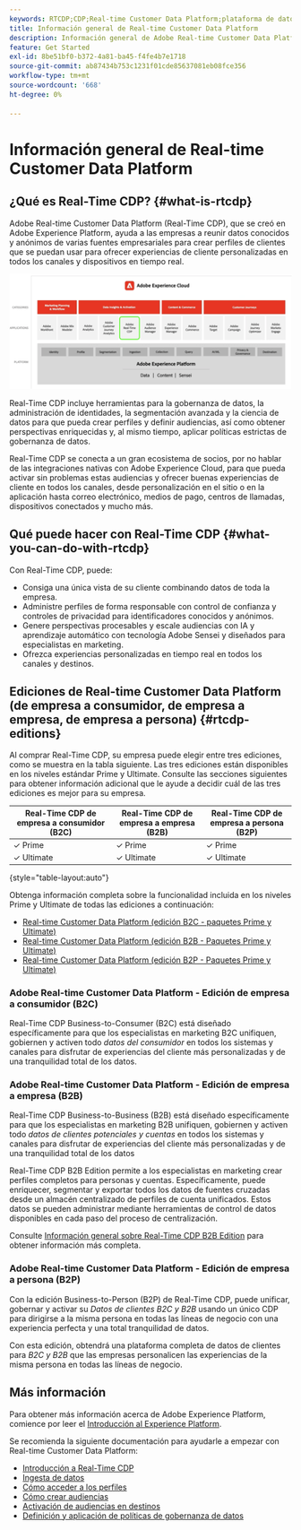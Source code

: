 ```yaml
---
keywords: RTCDP;CDP;Real-time Customer Data Platform;plataforma de datos del cliente en tiempo real;cdp en tiempo real;cdp;inteligencia artificial aplicada al cliente
title: Información general de Real-time Customer Data Platform
description: Información general de Adobe Real-time Customer Data Platform
feature: Get Started
exl-id: 8be51bf0-b372-4a81-ba45-f4fe4b7e1718
source-git-commit: ab87434b753c1231f01cde85637081eb08fce356
workflow-type: tm+mt
source-wordcount: '668'
ht-degree: 0%

---
```


# Información general de Real-time Customer Data Platform

## ¿Qué es Real-Time CDP? {#what-is-rtcdp}

Adobe Real-time Customer Data Platform (Real-Time CDP), que se creó en Adobe Experience Platform, ayuda a las empresas a reunir datos conocidos y anónimos de varias fuentes empresariales para crear perfiles de clientes que se puedan usar para ofrecer experiencias de cliente personalizadas en todos los canales y dispositivos en tiempo real.

![Descripción general de varias aplicaciones de Experience Platform, con Real-Time CDP resaltado.](/help/rtcdp/assets/platform-apps-overview.png)

Real-Time CDP incluye herramientas para la gobernanza de datos, la administración de identidades, la segmentación avanzada y la ciencia de datos para que pueda crear perfiles y definir audiencias, así como obtener perspectivas enriquecidas y, al mismo tiempo, aplicar políticas estrictas de gobernanza de datos.

Real-Time CDP se conecta a un gran ecosistema de socios, por no hablar de las integraciones nativas con Adobe Experience Cloud, para que pueda activar sin problemas estas audiencias y ofrecer buenas experiencias de cliente en todos los canales, desde personalización en el sitio o en la aplicación hasta correo electrónico, medios de pago, centros de llamadas, dispositivos conectados y mucho más.

## Qué puede hacer con Real-Time CDP {#what-you-can-do-with-rtcdp}

Con Real-Time CDP, puede:

* Consiga una única vista de su cliente combinando datos de toda la empresa.
* Administre perfiles de forma responsable con control de confianza y controles de privacidad para identificadores conocidos y anónimos.
* Genere perspectivas procesables y escale audiencias con IA y aprendizaje automático con tecnología Adobe Sensei y diseñados para especialistas en marketing.
* Ofrezca experiencias personalizadas en tiempo real en todos los canales y destinos.

## Ediciones de Real-time Customer Data Platform (de empresa a consumidor, de empresa a empresa, de empresa a persona) {#rtcdp-editions}

Al comprar Real-Time CDP, su empresa puede elegir entre tres ediciones, como se muestra en la tabla siguiente. Las tres ediciones están disponibles en los niveles estándar Prime y Ultimate. Consulte las secciones siguientes para obtener información adicional que le ayude a decidir cuál de las tres ediciones es mejor para su empresa.

| Real-Time CDP de empresa a consumidor (B2C) | Real-Time CDP de empresa a empresa (B2B) | Real-Time CDP de empresa a persona (B2P) |
|---------|----------|---------|
| ✓ Prime | ✓ Prime | ✓ Prime |
| ✓ Ultimate | ✓ Ultimate | ✓ Ultimate |

{style="table-layout:auto"}

Obtenga información completa sobre la funcionalidad incluida en los niveles Prime y Ultimate de todas las ediciones a continuación:

* [Real-time Customer Data Platform (edición B2C - paquetes Prime y Ultimate)](https://helpx.adobe.com/legal/product-descriptions/real-time-customer-data-platform-b2c-edition-prime-and-ultimate-packages.html)
* [Real-time Customer Data Platform (edición B2B - Paquetes Prime y Ultimate)](https://helpx.adobe.com/legal/product-descriptions/real-time-customer-data-platform-b2b-edition-prime-and-ultimate-packages.html)
* [Real-time Customer Data Platform (edición B2P - Paquetes Prime y Ultimate)](https://helpx.adobe.com/legal/product-descriptions/real-time-customer-data-platform-b2p-edition-prime-and-ultimate-packages.html)

### Adobe Real-time Customer Data Platform - Edición de empresa a consumidor (B2C)

Real-Time CDP Business-to-Consumer (B2C) está diseñado específicamente para que los especialistas en marketing B2C unifiquen, gobiernen y activen todo *datos del consumidor* en todos los sistemas y canales para disfrutar de experiencias del cliente más personalizadas y de una tranquilidad total de los datos.

### Adobe Real-time Customer Data Platform - Edición de empresa a empresa (B2B)

Real-Time CDP Business-to-Business (B2B) está diseñado específicamente para que los especialistas en marketing B2B unifiquen, gobiernen y activen todo *datos de clientes potenciales y cuentas* en todos los sistemas y canales para disfrutar de experiencias del cliente más personalizadas y de una tranquilidad total de los datos

Real-Time CDP B2B Edition permite a los especialistas en marketing crear perfiles completos para personas y cuentas. Específicamente, puede enriquecer, segmentar y exportar todos los datos de fuentes cruzadas desde un almacén centralizado de perfiles de cuenta unificados. Estos datos se pueden administrar mediante herramientas de control de datos disponibles en cada paso del proceso de centralización.

Consulte [Información general sobre Real-Time CDP B2B Edition](./b2b-overview.md) para obtener información más completa.

### Adobe Real-time Customer Data Platform - Edición de empresa a persona (B2P)

Con la edición Business-to-Person (B2P) de Real-Time CDP, puede unificar, gobernar y activar su *Datos de clientes B2C y B2B* usando un único CDP para dirigirse a la misma persona en todas las líneas de negocio con una experiencia perfecta y una total tranquilidad de datos.

Con esta edición, obtendrá una plataforma completa de datos de clientes para *B2C y B2B* que las empresas personalicen las experiencias de la misma persona en todas las líneas de negocio.

## Más información

Para obtener más información acerca de Adobe Experience Platform, comience por leer el [Introducción al Experience Platform](../landing/home.md).

Se recomienda la siguiente documentación para ayudarle a empezar con Real-time Customer Data Platform:

* [Introducción a Real-Time CDP](get-started.md)
* [Ingesta de datos](sources/sources-overview.md)
* [Cómo acceder a los perfiles](profile/profile-overview.md)
* [Cómo crear audiencias](segmentation/segmentation-overview.md)
* [Activación de audiencias en destinos](destinations/overview.md)
* [Definición y aplicación de políticas de gobernanza de datos](privacy/data-governance-overview.md)
